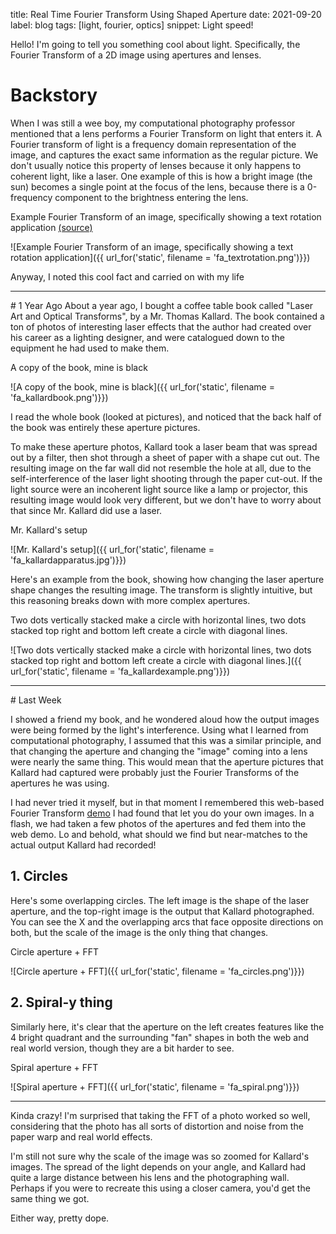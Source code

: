 title: Real Time Fourier Transform Using Shaped Aperture
date: 2021-09-20
label: blog
tags: [light, fourier, optics]
snippet: Light speed!

Hello! I'm going to tell you something cool about light. Specifically, the Fourier Transform of a 2D image using apertures and lenses.  

# Backstory
When I was still a wee boy, my computational photography professor mentioned that a lens performs a Fourier Transform on light that enters it. A Fourier transform of light is a frequency domain representation of the image, and captures the exact same information as the regular picture. We don't usually notice this property of lenses because it only happens to coherent light, like a laser. One example of this is how a bright image (the sun) becomes a single point at the focus of the lens, because there is a 0-frequency component to the brightness entering the lens. 

<p class="caption">Example Fourier Transform of an image, specifically showing a text rotation application <a href="https://homepages.inf.ed.ac.uk/rbf/HIPR2/fourier.htm">(source)</a></p>
![Example Fourier Transform of an image, specifically showing a text rotation application]({{ url_for('static', filename = 'fa_textrotation.png')}})

Anyway, I noted this cool fact and carried on with my life

<hr>
# 1 Year Ago
About a year ago, I bought a coffee table book called "Laser Art and Optical Transforms", by a Mr. Thomas Kallard. The book contained a ton of photos of interesting laser effects that the author had created over his career as a lighting designer, and were catalogued down to the equipment he had used to make them. 

<p class="caption">A copy of the book, mine is black</p>
![A copy of the book, mine is black]({{ url_for('static', filename = 'fa_kallardbook.png')}})


I read the whole book (looked at pictures), and noticed that the back half of the book was entirely these aperture pictures. 

To make these aperture photos, Kallard took a laser beam that was spread out by a filter, then shot through a sheet of paper with a shape cut out. The resulting image on the far wall did not resemble the hole at all, due to the self-interference of the laser light shooting through the paper cut-out. If the light source were an incoherent light source like a lamp or projector, this resulting image would look very different, but we don't have to worry about that since Mr. Kallard did use a laser.

<p class="caption">Mr. Kallard's setup</p>
![Mr. Kallard's setup]({{ url_for('static', filename = 'fa_kallardapparatus.jpg')}})

Here's an example from the book, showing how changing the laser aperture shape changes the resulting image. The transform is slightly intuitive, but this reasoning breaks down with more complex apertures. 

<p class="caption">Two dots vertically stacked make a circle with horizontal lines, two dots stacked top right and bottom left create a circle with diagonal lines.</p>
![Two dots vertically stacked make a circle with horizontal lines, two dots stacked top right and bottom left create a circle with diagonal lines.]({{ url_for('static', filename = 'fa_kallardexample.png')}})

<hr>
# Last Week

I showed a friend my book, and he wondered aloud how the output images were being formed by the light's interference. Using what I learned from computational photography, I assumed that this was a similar principle, and that changing the aperture and changing the "image" coming into a lens were nearly the same thing. This would mean that the aperture pictures that Kallard had captured were probably just the Fourier Transforms of the apertures he was using. 

I had never tried it myself, but in that moment I remembered this web-based Fourier Transform [demo](https://homepages.inf.ed.ac.uk/rbf/HIPR2/fourier.htm) I had found that let you do your own images. In a flash, we had taken a few photos of the apertures and fed them into the web demo. Lo and behold, what should we find but near-matches to the actual output Kallard had recorded!


## 1. Circles
Here's some overlapping circles. The left image is the shape of the laser aperture, and the top-right image is the output that Kallard photographed. You can see the X and the overlapping arcs that face opposite directions on both, but the scale of the image is the only thing that changes.
<p class="caption">Circle aperture + FFT</p>
![Circle aperture + FFT]({{ url_for('static', filename = 'fa_circles.png')}})

## 2. Spiral-y thing
Similarly here, it's clear that the aperture on the left creates features like the 4 bright quadrant and the surrounding "fan" shapes in both the web and real world version, though they are a bit harder to see.

<p class="caption">Spiral aperture + FFT</p>
![Spiral aperture + FFT]({{ url_for('static', filename = 'fa_spiral.png')}})

<hr>

Kinda crazy! I'm surprised that taking the FFT of a photo worked so well, considering that the photo has all sorts of distortion and noise from the paper warp and real world effects.

I'm still not sure why the scale of the image was so zoomed for Kallard's images. The spread of the light depends on your angle, and Kallard had quite a large distance between his lens and the photographing wall. Perhaps if you were to recreate this using a closer camera, you'd get the same thing we got.

Either way, pretty dope. 



